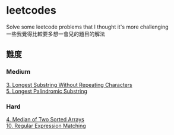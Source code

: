 # leetcodes
Solve some leetcode problems that I thought it's more challenging   
一些我覺得比較要多想一會兒的題目的解法

## 難度
### Medium
[3. Longest Substring Without Repeating Characters](./03_Longest_Substring_Without_Repeating_Characters)  
[5. Longest Palindromic Substring ](./05_Longest_Palindromic_Substring)  

### Hard
[4. Median of Two Sorted Arrays](./04_Median_of_Two_Sorted%20Arrays)  
[10. Regular Expression Matching](./10_Regular_Expression_Matching)  
